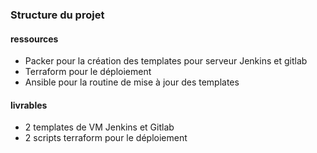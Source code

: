 ### Structure du projet 

#### ressources 
- Packer pour la création des templates pour serveur Jenkins et gitlab
- Terraform pour le déploiement
- Ansible pour la routine de mise à jour des templates

#### livrables

- 2 templates de VM Jenkins et Gitlab
- 2 scripts terraform pour le déploiement
